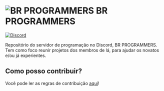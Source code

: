 # ![BR PROGRAMMERS](https://i.imgur.com/yeUW4BV.png) BR PROGRAMMERS
[![Discord](https://img.shields.io/discord/278636362163552257.svg)](https://discord.gg/8kwH355)

Repositório do servidor de programação no Discord, BR PROGRAMMERS. Tem como foco reunir projetos dos membros de lá, para ajudar os novatos e/ou já experientes. 

## Como posso contribuir?

Você pode ler as regras de contribuição [aqui](https://github.com/BestVelcro/BR-PROGRAMMERS/blob/master/.github/CONTRIBUTING.md)!
